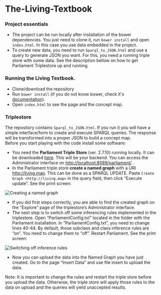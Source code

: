 # The-Living-Textbook

### Project essentials 
 
 * The project can be run locally after installation of the bower dependencies. You just need to clone it, run `bower install` and open `index.html`. In this case you use data embedded in the project. 
 * To create new data, you need to run `Sparql_to_JSON.html` and use a query to generate JSON you want. For this, you need a running triple store with some data. See the description bellow on how to get Parliament Triplestore up and running.

### Running the Living Textbook.

* Clone/download the repository 
* Run `bower install` (if you do not know bower, check it's [documentation](https://bower.io/)).
* Open `index.html` to see the page and the concept map.

### Triplestore
The repository contains `Sparql_to_JSON.html`. If you run it you will have a simple interface/form to create and execute SPARQL queries. The response will be transformed into a proper JSON to build a concept map.    
Before you start playing with the code install some software: 

* You need the **Parliament Triple Store** (ver. 2.7.10) running locally. It can be downloaded [here](http://semwebcentral.org/frs/?group_id=159). This will be your backend. You can access the Administrator interface on [http://localhost:8089/parliament/](http://localhost:8089/parliament/) .
* In the Parliament triple store **create a named graph** with a URI http://living.map. This can be done as a SPARQL UPDATE. Paste `Create Graph <http://living.map>` in the query field, then click “Execute update”. See the print screen: 

![Creating a named graph](https://github.com/GIP-ITC-UniversityTwente/The-Living-Textbook/raw/master/printscreens/1.JPG)

* If you did first steps correctly, you are able to find the created graph on the “Explore” page of the triplestore’s Administrator  interface.
* The next step is  to switch off some inferencing rules implemented in the triplestore. Open “ParliamentConfig.txt” located in the folder with the Parliament installation. In “ParliamentConfig.txt”, you need to change lines 40-44. By default, those subclass and class inference rules are “on”. You need to change them to “off”. Restart Parliament. See the print screen:

![Switching off inference rules](https://github.com/GIP-ITC-UniversityTwente/The-Living-Textbook/raw/master/printscreens/2.JPG)

* Now you can upload the  data into the Named Graph you have just created. Go to the page “Insert Data” and use file insert to upload the data. 

Note: It is important to change the rules and restart the triple store before you upload the data. Otherwise, the triple store will apply those rules to the data on upload and the queries will yield unaccepted results. 





